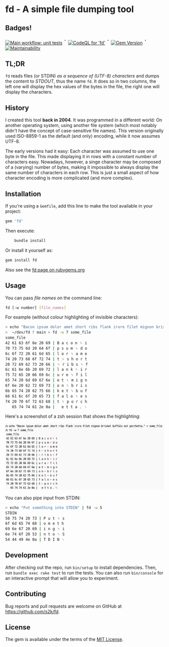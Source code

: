 # fd - A simple file dumping tool

## Badges!

[![Main workflow: unit tests](https://github.com/s2k/fd/actions/workflows/main.yml/badge.svg)](https://github.com/s2k/fd/actions) <sup style="font-size:125%;">᛫</sup> [![CodeQL for 'fd'](https://github.com/s2k/fd/actions/workflows/codeql-analysis.yml/badge.svg)](https://github.com/s2k/fd/actions/workflows/codeql-analysis.yml) <sup style="font-size:125%;">᛫</sup> [![Gem Version](https://badge.fury.io/rb/fd.svg)](https://badge.fury.io/rb/fd) <sup style="font-size:125%;">᛫</sup> [![Maintainability](https://api.codeclimate.com/v1/badges/a85527d101c9ed8f581b/maintainability)](https://codeclimate.com/github/s2k/fd/maintainability)

## TL;DR

`fd` reads files (or STDIN) _as a sequence of (UTF-8) characters_ and dumps the content to _STDOUT_, thus the name `fd`. It does so in two columns, the left one will display the hex values of the bytes in the file, the right one will display the characters.

## History

I created this tool **back in 2004**. It was programmed in a different world: On another operating system, using another file system (which most notably didn't have the concept of case-sensitive file names). This version originally used ISO-8859-1 as the default (and only) encoding, while it now assumes UTF-8.

The early versions had it easy: Each character was assumed to use one byte in the file. This made displaying it in rows with a constant number of characters easy. Nowadays, however, a singe character may be composed of a (varying) number of bytes, making it impossible to always display the same number of characters in each row.
This is just a small aspect of how character encoding is more complicated (and more complex).


## Installation

If you're using a `Gemfile`, add this line to make the tool available in your project:

```ruby
gem 'fd'
```

Then execute:

```bash
    bundle install
```

Or install it yourself as:

```bash
gem install fd
```

Also see the [fd page on rubygems.org](https://rubygems.org/gems/fd)

## Usage

You can pass _file names_ on the command line:

```bash
fd [-w number] [file_names]
```

For example (without colour highlighting of invisible characters):

```bash
> echo "Bacon ipsum dolor amet short ribs flank irure filet mignon brisket buffalo est porchetta." > some_file
>  ~/dev/fd ᚠ main > fd -w 7 some_file
some_file
42 61 63 6f 6e 20 69 | B a c o n ␠ i
70 73 75 6d 20 64 6f | p s u m ␠ d o
6c 6f 72 20 61 6d 65 | l o r ␠ a m e
74 20 73 68 6f 72 74 | t ␠ s h o r t
20 72 69 62 73 20 66 | ␠ r i b s ␠ f
6c 61 6e 6b 20 69 72 | l a n k ␠ i r
75 72 65 20 66 69 6c | u r e ␠ f i l
65 74 20 6d 69 67 6e | e t ␠ m i g n
6f 6e 20 62 72 69 73 | o n ␠ b r i s
6b 65 74 20 62 75 66 | k e t ␠ b u f
66 61 6c 6f 20 65 73 | f a l o ␠ e s
74 20 70 6f 72 63 68 | t ␠ p o r c h
   65 74 74 61 2e 0a |   e t t a . ␊
```

Here's a screenshot of a zsh session that shows the highlighting:

![](images/usage_example.png)

You can also pipe input from STDIN:

```bash
> echo "Put something into STDIN" | fd -w 5
STDIN
50 75 74 20 73 | P u t ␠ s
6f 6d 65 74 68 | o m e t h
69 6e 67 20 69 | i n g ␠ i
6e 74 6f 20 53 | n t o ␠ S
54 44 49 4e 0a | T D I N ␊
```

## Development

After checking out the repo, run `bin/setup` to install dependencies. Then, run `bundle exec rake test` to run the tests. You can also run `bin/console` for an interactive prompt that will allow you to experiment.

## Contributing

Bug reports and pull requests are welcome on GitHub at <https://github.com/s2k/fd>.

## License

The gem is available under the terms of the [MIT License](https://opensource.org/licenses/MIT).
